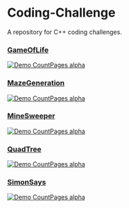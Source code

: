 # Coding-Challenge

A repository for C++ coding challenges.

### [GameOfLife](https://github.com/pjulien21/Coding-Challenges/tree/master/GameOfLife)
[![Demo CountPages alpha](http://img.youtube.com/vi/KR08y9O1JX4/0.jpg)](https://youtu.be/KR08y9O1JX4)

### [MazeGeneration](https://github.com/pjulien21/Coding-Challenges/tree/master/MazeGeneration)
[![Demo CountPages alpha](https://img.youtube.com/vi/55SUVPaRsgM/0.jpg)](https://youtu.be/55SUVPaRsgM)

### [MineSweeper](https://github.com/pjulien21/Coding-Challenges/tree/master/MineSweeper)
[![Demo CountPages alpha](http://img.youtube.com/vi/6y0vYz9vKKY/0.jpg)](https://youtu.be/6y0vYz9vKKY)

### [QuadTree](https://github.com/pjulien21/Coding-Challenges/tree/master/QuadTree)
[![Demo CountPages alpha](http://img.youtube.com/vi/mcVssa6Ax88/0.jpg)](https://youtu.be/mcVssa6Ax88)

### [SimonSays](https://github.com/pjulien21/Coding-Challenges/tree/master/SimonSays)
[![Demo CountPages alpha](http://img.youtube.com/vi/cuEWhjsWMO8/0.jpg)](https://youtu.be/cuEWhjsWMO8)
